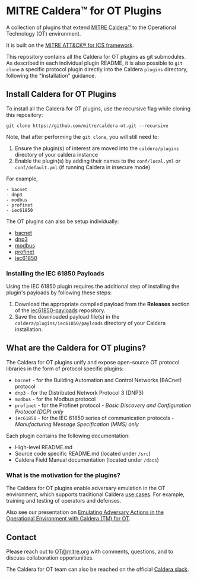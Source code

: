 # MITRE Caldera™ for OT Plugins

A collection of plugins that extend [MITRE Caldera™](https://github.com/mitre/caldera) to the Operational Technology (OT) environment.

It is built on the [MITRE ATT&CK® for ICS framework](https://attack.mitre.org/matrices/ics/).

This repository contains all the Caldera for OT plugins as git submodules. As described in each individual plugin README, it is also possible to `git clone` a specific protocol plugin directly into the Caldera `plugins` directory, following the "Installation" guidance.

## Install Caldera for OT Plugins

To install all the Caldera for OT plugins, use the recursive flag while cloning this repository:

```
git clone https://github.com/mitre/caldera-ot.git --recursive
```

Note, that after performing the `git clone`, you will still need to:

1. Ensure the plugin(s) of interest are moved into the `caldera/plugins` directory of your caldera instance
2. Enable the plugin(s) by adding their names to the `conf/local.yml` or `conf/default.yml` (if running Caldera in insecure mode)

For example,
```
- bacnet
- dnp3
- modbus
- profinet
- iec61850
```

The OT plugins can also be setup individually:
* [bacnet](https://github.com/mitre/bacnet#readme)
* [dnp3](https://github.com/mitre/dnp3#readme)
* [modbus](https://github.com/mitre/modbus#readme)
* [profinet](https://github.com/mitre/profinet#readme)
* [iec61850](https://github.com/mitre/iec61850#readme)

### Installing the IEC 61850 Payloads

Using the IEC 61850 plugin requires the additional step of installing the plugin's payloads by following these steps:
1. Download the appropriate compiled payload from the **Releases** section of the [iec61850-payloads](https://github.com/mitre/iec61850-payloads/releases) repository.
2. Save the downloaded payload file(s) in the `caldera/plugins/iec61850/payloads` directory of your Caldera installation.

## What are the Caldera for OT plugins?

The Caldera for OT plugins unify and expose open-source OT protocol libraries in the form of protocol specific plugins:
* `bacnet` - for the Building Automation and Control Networks (BACnet) protocol
* `dnp3` - for the Distributed Network Protocol 3 (DNP3)
* `modbus` - for the Modbus protocol
* `profinet` - for the Profinet protocol - *Basic Discovery and Configuration Protocol (DCP) only*
* `iec61850` - for the IEC 61850 series of communication protocols - *Manufacturing Message Specification (MMS) only*

Each plugin contains the following documentation:
* High-level README.md
* Source code specific README.md (located under `/src`)
* Caldera Field Manual documentation (located under `/docs`)

### What is the motivation for the plugins?

The Caldera for OT plugins enable adversary emulation in the OT environment, which supports traditional Caldera [use cases](https://caldera.mitre.org/). For example, training and testing of operators and defenses.

Also see our presentation on [Emulating Adversary Actions in the Operational Environment with Caldera (TM) for OT](https://speakerdeck.com/bjeffries/emulating-adversary-actions-in-the-operational-environment-with-caldera-for-ot).

## Contact

Please reach out to OT@mitre.org with comments, questions, and to discuss collaboration opportunities.

The Caldera for OT team can also be reached on the official [Caldera slack](https://join.slack.com/t/mitre-caldera/shared_invite/zt-rvngjjpw-OQHAqpUT87DcyClTosF8dQ).
